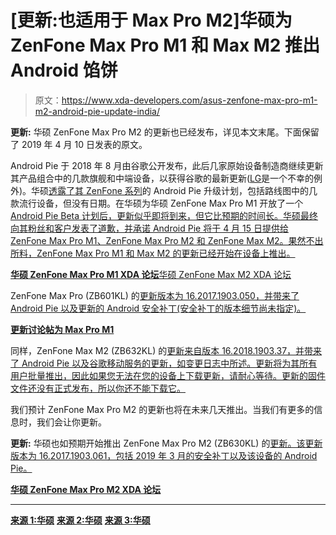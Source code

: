 # [更新:也适用于 Max Pro M2]华硕为 ZenFone Max Pro M1 和 Max M2 推出 Android 馅饼

> 原文：<https://www.xda-developers.com/asus-zenfone-max-pro-m1-m2-android-pie-update-india/>

**更新:** 华硕 ZenFone Max Pro M2 的更新也已经发布，详见本文末尾。下面保留了 2019 年 4 月 10 日发表的原文。

Android Pie 于 2018 年 8 月由谷歌公开发布，此后几家原始设备制造商继续更新其产品组合中的几款旗舰和中端设备，以获得谷歌的最新更新([LG](https://www.xda-developers.com/lg-v30-v35-v40-android-pie-q2-2019-kernel-sources/)是一个不幸的例外)。华硕[透露了其 ZenFone 系列](https://www.xda-developers.com/asus-zenfone-android-pie-upgrade-plans/)的 Android Pie 升级计划，包括路线图中的几款流行设备，但没有日期。在华硕为华硕 ZenFone Max Pro M1 开放了一个 [Android Pie Beta 计划后，更新似乎即将到来，但它比预期的时间长。华硕最终向其粉丝和客户发表了道歉，并承诺 Android Pie 将于 4 月 15 日提供给 ZenFone Max Pro M1、ZenFone Max Pro M2 和 ZenFone Max M2。果然不出所料，ZenFone Max Pro M1 和 Max M2 的更新已经开始在设备上推出。](https://www.xda-developers.com/asus-zenfone-max-pro-m1-android-pie-beta/)

[**华硕 ZenFone Max Pro M1 XDA 论坛**](https://forum.xda-developers.com/asus-zenfone-max-pro-m1)[华硕 ZenFone Max M2 XDA 论坛](https://forum.xda-developers.com/max-m2)

ZenFone Max Pro (ZB601KL) 的[更新版本为 16.2017.1903.050，并带来了 Android Pie 以及更新的 Android 安全补丁(安全补丁的版本细节尚未指定)。](https://www.asus.com/zentalk/thread-268164-1-1.html)

[**更新讨论帖为 Max Pro M1**](https://forum.xda-developers.com/asus-zenfone-max-pro-m1/how-to/update-android-pie-9-0-stable-available-t3919963)

同样，ZenFone Max M2 (ZB632KL) 的[更新来自版本 16.2018.1903.37，并带来了 Android Pie 以及谷歌移动服务的更新，如变更日志中所述。更新将为其所有用户批量推出，因此如果您无法在您的设备上下载更新，请耐心等待。更新的固件文件还没有正式发布，所以你还不能下载它。](https://www.asus.com/zentalk/thread-268209-1-1.html)

我们预计 ZenFone Max Pro M2 的更新也将在未来几天推出。当我们有更多的信息时，我们会让你更新。

**更新:** 华硕也如预期开始推出 ZenFone Max Pro M2 (ZB630KL) 的[更新。该更新版本为 16.2017.1903.061，包括 2019 年 3 月的安全补丁以及该设备的 Android Pie。](https://www.asus.com/zentalk/thread-268359-1-1.html)

[**华硕 ZenFone Max Pro M2 XDA 论坛**](https://forum.xda-developers.com/max-pro-m2)

* * *

[**来源 1:华硕**](https://www.asus.com/zentalk/thread-268209-1-1.html) [**来源 2:华硕**](https://www.asus.com/zentalk/thread-268164-1-1.html) [**来源 3:华硕**](https://www.asus.com/zentalk/thread-268359-1-1.html)